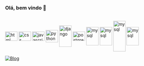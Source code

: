 ### Olá, bem vindo 🫡


<div style="display: inline_block"><br>
  <img align="center" alt="html" height="30" width="40" src="https://icongr.am/devicon/html5-original.svg?size=128&color=currentColor">
  <img align="center" alt="css" height="30" width="40" src="https://icongr.am/devicon/css3-original.svg?size=128&color=currentColor">
  <img align="center" alt="javascript" height="30" width="40" src="https://icongr.am/devicon/javascript-original.svg?size=128&color=currentColor">
  <img align="center" alt="python" height="40" width="40" src="https://icongr.am/devicon/python-original.svg?size=128&color=currentColor">
  <img align="center" alt="django" height="70" width="40" src="https://icongr.am/devicon/django-original.svg?size=128&color=currentColor">
  <img align="center" alt="postgres" height="30" width="40" src="https://icongr.am/devicon/postgresql-original.svg?size=128&color=currentColor">
  <img align="center" alt="mysql" height="60" width="40" src="https://icongr.am/devicon/mysql-original-wordmark.svg?size=128&color=currentColor">
  <img align="center" alt="mysql" height="60" width="40" src="https://icongr.am/devicon/git-original.svg?size=128&color=currentColor">
  <img align="center" alt="mysql" height="100" width="40" src="https://icongr.am/devicon/nodejs-original-wordmark.svg?size=128&color=currentColor">
  <img align="center" alt="mysql" height="60" width="40" src="https://icongr.am/devicon/react-original-wordmark.svg?size=128&color=currentColor">

  
</div>

[![Blog](https://img.shields.io/badge/LinkedIn-0077B5?style=for-the-badge&logo=linkedin&logoColor=white
)](https://www.linkedin.com/in/ulisses-santos-t3/)
